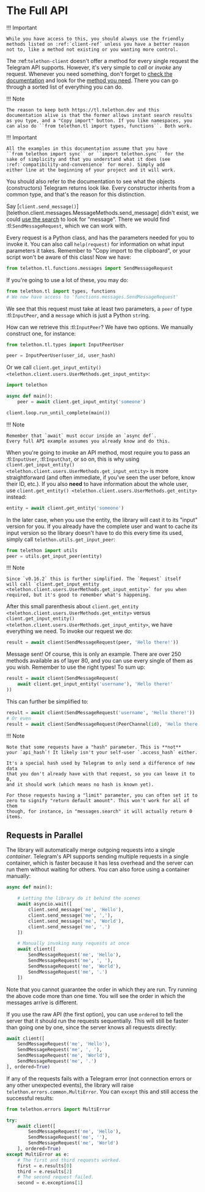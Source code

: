 # The Full API

!!! Important

    While you have access to this, you should always use the friendly
    methods listed on :ref:`client-ref` unless you have a better reason
    not to, like a method not existing or you wanting more control.


The :ref:`telethon-client` doesn't offer a method for every single request
the Telegram API supports. However, it's very simple to *call* or *invoke*
any request. Whenever you need something, don't forget to [check the documentation]
and look for the [method you need]. There you can go through a sorted list
of everything you can do.

!!! Note

    The reason to keep both https://tl.telethon.dev and this
    documentation alive is that the former allows instant search results
    as you type, and a "Copy import" button. If you like namespaces, you
    can also do ``from telethon.tl import types, functions``. Both work.

!!! Important

    All the examples in this documentation assume that you have
    ``from telethon import sync`` or ``import telethon.sync`` for the
    sake of simplicity and that you understand what it does (see
    :ref:`compatibility-and-convenience` for more). Simply add
    either line at the beginning of your project and it will work.

You should also refer to the documentation to see what the objects
(constructors) Telegram returns look like. Every constructor inherits
from a common type, and that's the reason for this distinction.

Say [`client.send_message()`][telethon.client.messages.MessageMethods.send_message] didn't exist,
we could [use the search] to look for "message". There we would find
:tl:`SendMessageRequest`, which we can work with.

Every request is a Python class, and has the parameters needed for you
to invoke it. You can also call `help(request)` for information on
what input parameters it takes. Remember to "Copy import to the
clipboard", or your script won't be aware of this class! Now we have:

```python
from telethon.tl.functions.messages import SendMessageRequest
```

If you're going to use a lot of these, you may do:

```python
from telethon.tl import types, functions
# We now have access to 'functions.messages.SendMessageRequest'
```

We see that this request must take at least two parameters, a ``peer``
of type :tl:`InputPeer`, and a ``message`` which is just a Python
`str`ing.

How can we retrieve this :tl:`InputPeer`? We have two options. We manually
construct one, for instance:

```python
from telethon.tl.types import InputPeerUser

peer = InputPeerUser(user_id, user_hash)
```

Or we call `client.get_input_entity()
<telethon.client.users.UserMethods.get_input_entity>`:

```python
import telethon

async def main():
    peer = await client.get_input_entity('someone')

client.loop.run_until_complete(main())
```

!!! Note

    Remember that `await` must occur inside an `async def`.
    Every full API example assumes you already know and do this.


When you're going to invoke an API method, most require you to pass an
:tl:`InputUser`, :tl:`InputChat`, or so on, this is why using
`client.get_input_entity() <telethon.client.users.UserMethods.get_input_entity>`
is more straightforward (and often immediate, if you've seen the user before,
know their ID, etc.). If you also **need** to have information about the whole
user, use `client.get_entity() <telethon.client.users.UserMethods.get_entity>`
instead:

```python
entity = await client.get_entity('someone')
```

In the later case, when you use the entity, the library will cast it to
its "input" version for you. If you already have the complete user and
want to cache its input version so the library doesn't have to do this
every time its used, simply call `telethon.utils.get_input_peer`:

```python
from telethon import utils
peer = utils.get_input_peer(entity)
```

!!! Note

    Since `v0.16.2` this is further simplified. The `Request` itself
    will call `client.get_input_entity
    <telethon.client.users.UserMethods.get_input_entity>` for you when
    required, but it's good to remember what's happening.

After this small parenthesis about `client.get_entity
<telethon.client.users.UserMethods.get_entity>` versus
`client.get_input_entity() <telethon.client.users.UserMethods.get_input_entity>`,
we have everything we need. To invoke our
request we do:

```python
result = await client(SendMessageRequest(peer, 'Hello there!'))
```

Message sent! Of course, this is only an example. There are over 250
methods available as of layer 80, and you can use every single of them
as you wish. Remember to use the right types! To sum up:

```python
result = await client(SendMessageRequest(
    await client.get_input_entity('username'), 'Hello there!'
))
```

This can further be simplified to:

```python
result = await client(SendMessageRequest('username', 'Hello there!'))
# Or even
result = await client(SendMessageRequest(PeerChannel(id), 'Hello there!'))
```

!!! Note

    Note that some requests have a "hash" parameter. This is **not**
    your `api_hash`! It likely isn't your self-user `.access_hash` either.

    It's a special hash used by Telegram to only send a difference of new data
    that you don't already have with that request, so you can leave it to 0,
    and it should work (which means no hash is known yet).

    For those requests having a "limit" parameter, you can often set it to
    zero to signify "return default amount". This won't work for all of them
    though, for instance, in "messages.search" it will actually return 0 items.


## Requests in Parallel

The library will automatically merge outgoing requests into a single
*container*. Telegram's API supports sending multiple requests in a
single container, which is faster because it has less overhead and
the server can run them without waiting for others. You can also
force using a container manually:

```python
async def main():

    # Letting the library do it behind the scenes
    await asyncio.wait([
        client.send_message('me', 'Hello'),
        client.send_message('me', ','),
        client.send_message('me', 'World'),
        client.send_message('me', '.')
    ])

    # Manually invoking many requests at once
    await client([
        SendMessageRequest('me', 'Hello'),
        SendMessageRequest('me', ', '),
        SendMessageRequest('me', 'World'),
        SendMessageRequest('me', '.')
    ])
```

Note that you cannot guarantee the order in which they are run.
Try running the above code more than one time. You will see the
order in which the messages arrive is different.

If you use the raw API (the first option), you can use `ordered`
to tell the server that it should run the requests sequentially.
This will still be faster than going one by one, since the server
knows all requests directly:

```python
await client([
    SendMessageRequest('me', 'Hello'),
    SendMessageRequest('me', ', '),
    SendMessageRequest('me', 'World'),
    SendMessageRequest('me', '.')
], ordered=True)
```

If any of the requests fails with a Telegram error (not connection
errors or any other unexpected events), the library will raise
`telethon.errors.common.MultiError`. You can ``except`` this
and still access the successful results:

```python
from telethon.errors import MultiError

try:
    await client([
        SendMessageRequest('me', 'Hello'),
        SendMessageRequest('me', ''),
        SendMessageRequest('me', 'World')
    ], ordered=True)
except MultiError as e:
    # The first and third requests worked.
    first = e.results[0]
    third = e.results[2]
    # The second request failed.
    second = e.exceptions[1]
```

[check the documentation]: https://tl.telethon.dev
[method you need]: https://tl.telethon.dev/methods/index.html
[use the search]: https://tl.telethon.dev/?q=message&redirect=no
